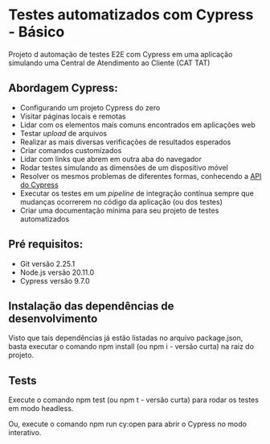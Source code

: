 # Testes automatizados com Cypress - Básico

Projeto d automação de testes E2E com Cypress em uma aplicação simulando uma Central de Atendimento ao Cliente (CAT TAT)

## Abordagem Cypress:

- Configurando um projeto Cypress do zero
- Visitar páginas locais e remotas
- Lidar com os elementos mais comuns encontrados em aplicações web
- Testar _upload_ de arquivos
- Realizar as mais diversas verificações de resultados esperados
- Criar comandos customizados
- Lidar com links que abrem em outra aba do navegador
- Rodar testes simulando as dimensões de um dispositivo móvel
- Resolver os mesmos problemas de diferentes formas, conhecendo a [API do Cypress](https://docs.cypress.io/api/table-of-contents)
- Executar os testes em um _pipeline_ de integração contínua sempre que mudanças ocorrerem no código da aplicação (ou dos testes)
- Criar uma documentação mínima para seu projeto de testes automatizados

## Pré requisitos:
- Git versão 2.25.1
- Node.js versão 20.11.0
- Cypress versão 9.7.0

## Instalação das dependências de desenvolvimento

Visto que tais dependências já estão listadas no arquivo package.json, basta executar o comando npm install (ou npm i - versão curta) na raiz do projeto.

## Tests

Execute o comando npm test (ou npm t - versão curta) para rodar os testes em modo headless.

Ou, execute o comando npm run cy:open para abrir o Cypress no modo interativo.
